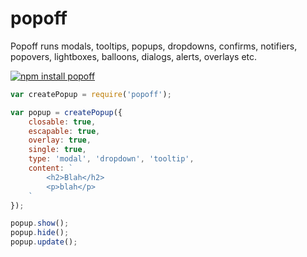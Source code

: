 # popoff

Popoff runs modals, tooltips, popups, dropdowns, confirms, notifiers, popovers, lightboxes, balloons, dialogs, alerts, overlays etc.


[![npm install popoff](https://nodei.co/npm/popoff.png?mini=true)](https://npmjs.org/package/popoff/)


```js
var createPopup = require('popoff');

var popup = createPopup({
	closable: true,
	escapable: true,
	overlay: true,
	single: true,
	type: 'modal', 'dropdown', 'tooltip',
	content: `
		<h2>Blah</h2>
		<p>blah</p>
	`
});

popup.show();
popup.hide();
popup.update();
```
